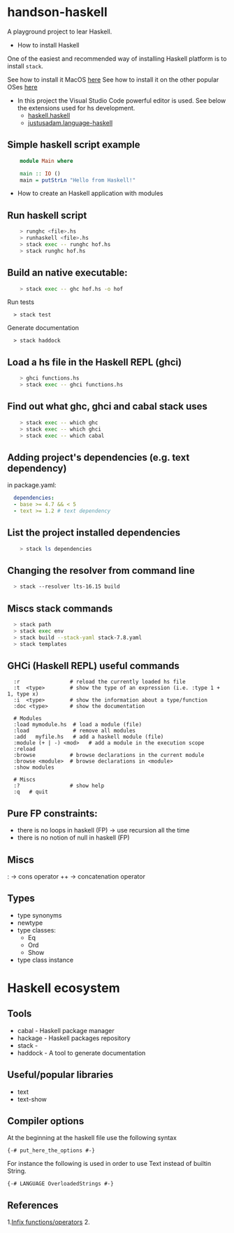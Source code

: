 # handson-haskell

A playground project to lear Haskell.

- How to install Haskell

One of the easiest and recommended way of installing Haskell platform is to install `stack`.

See how to install it MacOS [here](https://docs.haskellstack.org/en/stable/install_and_upgrade/#using-homebrew)
See how to install it on the other popular OSes [here](https://docs.haskellstack.org/en/stable/install_and_upgrade/#using-homebrew)

- In this project the Visual Studio Code powerful editor is used. See below the extensions used for hs development.
  - [haskell.haskell](https://marketplace.visualstudio.com/items?itemName=haskell.haskell)
  - [justusadam.language-haskell](https://marketplace.visualstudio.com/items?itemName=justusadam.language-haskell)

Simple haskell script example
---

```haskell
    module Main where

    main :: IO ()
    main = putStrLn "Hello from Haskell!"
```

- How to create an Haskell application with modules

Run haskell script
---

```sh
    > runghc <file>.hs
    > runhaskell <file>.hs
    > stack exec -- runghc hof.hs
    > stack runghc hof.hs
```

Build an native executable:
---

```sh
    > stack exec -- ghc hof.hs -o hof
```

Run tests
```
  > stack test
```

Generate documentation
```
  > stack haddock
```

Load a hs file in the Haskell REPL (ghci)
---

```sh
    > ghci functions.hs
    > stack exec -- ghci functions.hs
```

Find out what ghc, ghci and cabal stack uses
---

```sh
    > stack exec -- which ghc
    > stack exec -- which ghci
    > stack exec -- which cabal
```

Adding project's dependencies (e.g. text dependency)
---

  in package.yaml:

  ```yml
    dependencies:
    - base >= 4.7 && < 5
    - text >= 1.2 # text dependency
  ```

List the project installed dependencies
---

```sh
    > stack ls dependencies
```

Changing the resolver from command line
---

```sh
  > stack --resolver lts-16.15 build
```

Miscs stack commands
---

```sh
  > stack path
  > stack exec env
  > stack build --stack-yaml stack-7.8.yaml
  > stack templates
```

GHCi (Haskell REPL) useful commands
---

```text
  :r                # reload the currently loaded hs file
  :t  <type>        # show the type of an expression (i.e. :type 1 + 1, type x)
  :i  <type>        # show the information about a type/function
  :doc <type>       # show the documentation

  # Modules
  :load mymodule.hs  # load a module (file)
  :load              # remove all modules
  :add   myfile.hs   # add a haskell module (file)
  :module (+ | -) <mod>   # add a module in the execution scope
  :reload
  :browse           # browse declarations in the current module
  :browse <module>  # browse declarations in <module>
  :show modules

  # Miscs
  :?                # show help
  :q   # quit
```

Pure FP constraints:
---

- there is no loops in haskell (FP) -> use recursion all the time
- there is no notion of null in haskell (FP)


Miscs
---

:  -> cons operator
++ -> concatenation operator


Types
---

- type synonyms
- newtype
- type classes:
  - Eq
  - Ord
  - Show
- type class instance

Haskell ecosystem
===

Tools
---

- cabal     - Haskell package manager
- hackage   - Haskell packages repository
- stack     -
- haddock   - A tool to generate documentation

Useful/popular libraries
---

- text
- text-show


Compiler options
---

At the beginning at the haskell file use the following syntax
```
{-# put_here_the_options #-}
```

For instance the following is used in order to use Text instead of builtin String.

```
{-# LANGUAGE OverloadedStrings #-}
```

References
---

1.[Infix functions/operators](https://wuciawe.github.io/functional%20programming/haskell/2016/07/03/infix-functions-in-haskell.html)
2.